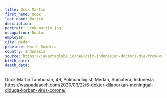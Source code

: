 ```yaml
---
title: Ucok Martin
first_name: Ucok
last_name: Martin
description: 
portrait: ucok-martin.jpg
occupation: Doctor
employer: 
city: Medan
province: North Sumatra
country: Indonesia
source: https://jakartaglobe.id/news/six-indonesian-doctors-die-from-covid19-cases-exceed-500, https://twitter.com/PBIDI/status/1241672169131630594
birth_date: 
death_date: 
---
```


Ucok Martin Tambunan, 49, Pulmonologist, Medan, Sumatera, Indonesia
https://waspadaaceh.com/2020/03/22/6-dokter-dilaporkan-meninggal-diduga-korban-virus-corona/